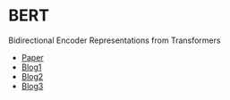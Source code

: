 # BERT
Bidirectional Encoder Representations from Transformers
- [Paper](https://arxiv.org/pdf/1810.04805.pdf)
- [Blog1](https://huggingface.co/blog/bert-101)
- [Blog2](https://jalammar.github.io/illustrated-bert/)
- [Blog3](https://albertauyeung.github.io/2020/06/19/bert-tokenization.html/)
